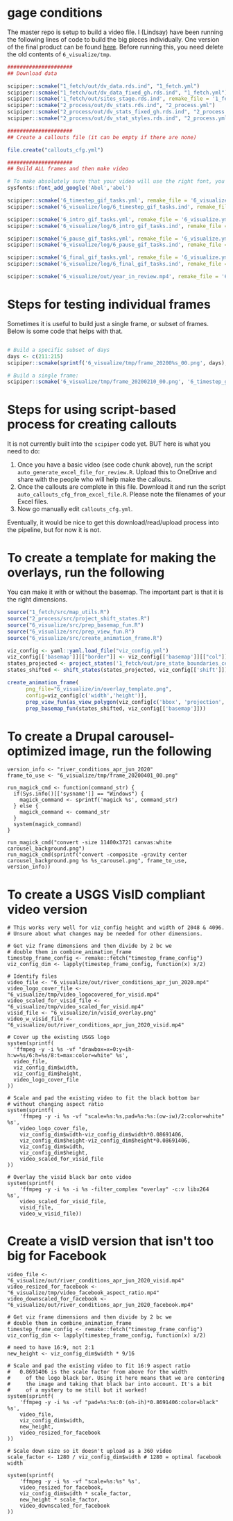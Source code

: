 # gage conditions


The master repo is setup to build a video file. I (Lindsay) have been running the following lines of code to build the big pieces individually. One version of the final product can be found [here](www.usgs.gov/media/videos/us-river-conditions-water-year-2018). Before running this, you need delete the old contents of `6_visualize/tmp`. 

```r
#####################
## Download data

scipiper::scmake("1_fetch/out/dv_data.rds.ind", "1_fetch.yml")
scipiper::scmake("1_fetch/out/dv_data_fixed_gh.rds.ind", "1_fetch.yml")
scipiper::scmake('1_fetch/out/sites_stage.rds.ind', remake_file = '1_fetch.yml')
scipiper::scmake("2_process/out/dv_stats.rds.ind", "2_process.yml")
scipiper::scmake("2_process/out/dv_stats_fixed_gh.rds.ind", "2_process.yml")
scipiper::scmake("2_process/out/dv_stat_styles.rds.ind", "2_process.yml")

#####################
## Create a callouts file (it can be empty if there are none)

file.create("callouts_cfg.yml")

#####################
## Build ALL frames and then make video

# To make absolutely sure that your video will use the right font, you may need to run:
sysfonts::font_add_google('Abel','abel')

scipiper::scmake('6_timestep_gif_tasks.yml', remake_file = '6_visualize.yml', force = TRUE)
scipiper::scmake('6_visualize/log/6_timestep_gif_tasks.ind', remake_file = '6_visualize.yml', force=TRUE)

scipiper::scmake('6_intro_gif_tasks.yml', remake_file = '6_visualize.yml', force = TRUE)
scipiper::scmake('6_visualize/log/6_intro_gif_tasks.ind', remake_file = '6_visualize.yml', force=TRUE)

scipiper::scmake('6_pause_gif_tasks.yml', remake_file = '6_visualize.yml', force=TRUE)
scipiper::scmake('6_visualize/log/6_pause_gif_tasks.ind', remake_file = '6_visualize.yml', force=TRUE)

scipiper::scmake('6_final_gif_tasks.yml', remake_file = '6_visualize.yml', force = TRUE)
scipiper::scmake('6_visualize/log/6_final_gif_tasks.ind', remake_file = '6_visualize.yml', force=TRUE)

scipiper::scmake('6_visualize/out/year_in_review.mp4', remake_file = '6_visualize.yml', force = TRUE)

```

# Steps for testing individual frames

Sometimes it is useful to build just a single frame, or subset of frames. Below is some code that helps with that.

```r

# Build a specific subset of days
days <- c(211:215)
scipiper::scmake(sprintf('6_visualize/tmp/frame_20200%s_00.png', days), '6_timestep_gif_tasks.yml')

# Build a single frame:
scipiper::scmake('6_visualize/tmp/frame_20200210_00.png', '6_timestep_gif_tasks.yml')

```

# Steps for using script-based process for creating callouts

It is not currently built into the `scipiper` code yet. BUT here is what you need to do:

1. Once you have a basic video (see code chunk above), run the script `auto_generate_excel_file_for_review.R`. Upload this to OneDrive and share with the people who will help make the callouts.
2. Once the callouts are complete in this file. Download it and run the script `auto_callouts_cfg_from_excel_file.R`. Please note the filenames of your Excel files.
3. Now go manually edit `callouts_cfg.yml`.

Eventually, it would be nice to get this download/read/upload process into the pipeline, but for now it is not.

# To create a template for making the overlays, run the following

You can make it with or without the basemap. The important part is that it is the right dimensions.

```r
source("1_fetch/src/map_utils.R")
source("2_process/src/project_shift_states.R")
source("6_visualize/src/prep_basemap_fun.R")
source("6_visualize/src/prep_view_fun.R")
source("6_visualize/src/create_animation_frame.R")

viz_config <- yaml::yaml.load_file("viz_config.yml")
viz_config[['basemap']][["border"]] <- viz_config[['basemap']][["col"]] # No outlines on states
states_projected <- project_states('1_fetch/out/pre_state_boundaries_census.zip.ind', viz_config[['projection']])
states_shifted <- shift_states(states_projected, viz_config[['shift']])

create_animation_frame(
      png_file="6_visualize/in/overlay_template.png",
      config=viz_config[c('width','height')],
      prep_view_fun(as_view_polygon(viz_config[c('bbox', 'projection', 'width', 'height')]), viz_config['background_col']),
      prep_basemap_fun(states_shifted, viz_config[['basemap']]))
```

# To create a Drupal carousel-optimized image, run the following

```
version_info <- "river_conditions_apr_jun_2020"
frame_to_use <- "6_visualize/tmp/frame_20200401_00.png"

run_magick_cmd <- function(command_str) {
  if(Sys.info()[['sysname']] == "Windows") {
    magick_command <- sprintf('magick %s', command_str)
  } else {
    magick_command <- command_str
  }
  system(magick_command)
}

run_magick_cmd("convert -size 11400x3721 canvas:white carousel_background.png")
run_magick_cmd(sprintf("convert -composite -gravity center carousel_background.png %s %s_carousel.png", frame_to_use, version_info))

```

# To create a USGS VisID compliant video version

```
# This works very well for viz_config height and width of 2048 & 4096.
# Unsure about what changes may be needed for other dimensions.

# Get viz frame dimensions and then divide by 2 bc we 
# double them in combine_animation_frame
timestep_frame_config <- remake::fetch("timestep_frame_config")
viz_config_dim <- lapply(timestep_frame_config, function(x) x/2) 

# Identify files
video_file <- "6_visualize/out/river_conditions_apr_jun_2020.mp4"
video_logo_cover_file <- "6_visualize/tmp/video_logocovered_for_visid.mp4"
video_scaled_for_visid_file <- "6_visualize/tmp/video_scaled_for_visid.mp4"
visid_file <- "6_visualize/in/visid_overlay.png"
video_w_visid_file <- "6_visualize/out/river_conditions_apr_jun_2020_visid.mp4"

# Cover up the existing USGS logo
system(sprintf(
  'ffmpeg -y -i %s -vf "drawbox=x=0:y=ih-h:w=%s/6:h=%s/8:t=max:color=white" %s', 
  video_file, 
  viz_config_dim$width, 
  viz_config_dim$height,
  video_logo_cover_file
))

# Scale and pad the existing video to fit the black bottom bar
# without changing aspect ratio
system(sprintf(
    'ffmpeg -y -i %s -vf "scale=%s:%s,pad=%s:%s:(ow-iw)/2:color=white" %s', 
    video_logo_cover_file,
    viz_config_dim$width-viz_config_dim$width*0.08691406, 
    viz_config_dim$height-viz_config_dim$height*0.08691406,
    viz_config_dim$width, 
    viz_config_dim$height,
    video_scaled_for_visid_file
))

# Overlay the visid black bar onto video
system(sprintf(
    'ffmpeg -y -i %s -i %s -filter_complex "overlay" -c:v libx264  %s', 
    video_scaled_for_visid_file,
    visid_file,
    video_w_visid_file))

```


# Create a visID version that isn't too big for Facebook

```
video_file <- "6_visualize/out/river_conditions_apr_jun_2020_visid.mp4"
video_resized_for_facebook <- "6_visualize/tmp/video_facebook_aspect_ratio.mp4"
video_downscaled_for_facebook <- "6_visualize/out/river_conditions_apr_jun_2020_facebook.mp4"

# Get viz frame dimensions and then divide by 2 bc we 
# double them in combine_animation_frame
timestep_frame_config <- remake::fetch("timestep_frame_config")
viz_config_dim <- lapply(timestep_frame_config, function(x) x/2) 

# need to have 16:9, not 2:1
new_height <- viz_config_dim$width * 9/16

# Scale and pad the existing video to fit 16:9 aspect ratio
#   0.8691406 is the scale factor from above for the width
#     of the logo black bar. Using it here means that we are centering
#     the image and taking that black bar into account. It's a bit
#     of a mystery to me still but it worked!
system(sprintf(
    'ffmpeg -y -i %s -vf "pad=%s:%s:0:(oh-ih)*0.8691406:color=black" %s', 
    video_file,
    viz_config_dim$width, 
    new_height,
    video_resized_for_facebook
))

# Scale down size so it doesn't upload as a 360 video
scale_factor <- 1280 / viz_config_dim$width # 1280 = optimal facebook width 

system(sprintf(
    'ffmpeg -y -i %s -vf "scale=%s:%s" %s', 
    video_resized_for_facebook,
    viz_config_dim$width * scale_factor,
    new_height * scale_factor,
    video_downscaled_for_facebook
))

```
